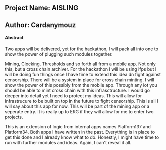 
## Project Name: AISLING
## Author: Cardanymouz

#### Abstract

Two apps will be delivered, yet for the hackathon, I will pack all into one to show the power of plugging such modules together.

Mining, Clocking, Thresholds and so forth all from a mobile app. Not only this, but a cross chain archiver. For the hackathon I will be using ifps but I will be doing fun things once I have time to extend this idea dn fight against censorship. There will be a system in place for cross chain minting. I will show the power of this possibly from the mobile app. Through any iot you should be able to mint cross chain with this infrasctructure. I would go deeper into detail yet I need to protect my ideas. This will allow for infrastrucure to be built on top in the future to fight censorship. This is all I will say about this app for now. This will be part of the mining app or a seperate entry. It is really up to ERG if they will allow for me to enter two projects.

This is an extension of logic from internal apps names Platform137 and Platform34. Both apps I have written in the past. Everything is in place to get this done and I already know what to do. Honestly, I might have time to run with further modules and ideas. Again, I can't reveal it all. 

